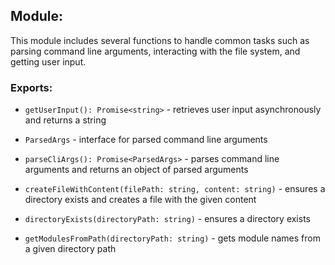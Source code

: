 ## Module: 

This module includes several functions to handle common tasks such as parsing command line arguments, interacting with the file system, and getting user input. 

### Exports:

- `getUserInput(): Promise<string>` - retrieves user input asynchronously and returns a string

- `ParsedArgs` - interface for parsed command line arguments

- `parseCliArgs(): Promise<ParsedArgs>` - parses command line arguments and returns an object of parsed arguments

- `createFileWithContent(filePath: string, content: string)` - ensures a directory exists and creates a file with the given content

- `directoryExists(directoryPath: string)` - ensures a directory exists

- `getModulesFromPath(directoryPath: string)` - gets module names from a given directory path